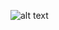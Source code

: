 ![alt text](https://github.com/pelsapupel/pertamina-data-pipeline/blob/main/prod/Data%20Analyst%20Project%20Pertamina.png)
